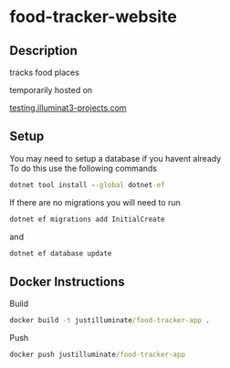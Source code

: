 # food-tracker-website

## Description

tracks food places

temporarily hosted on

[testing.illuminat3-projects.com](https://testing.illuminat3-projects.com/)

## Setup

You may need to setup a database if you havent already  
To do this use the following commands

```bat
dotnet tool install --global dotnet-ef
```

If there are no migrations you will need to run

``` bat
dotnet ef migrations add InitialCreate
```

and

``` bat
dotnet ef database update
```

## Docker Instructions

Build

``` bat 
docker build -t justilluminate/food-tracker-app .
```

Push 

``` bat 
docker push justilluminate/food-tracker-app
```
